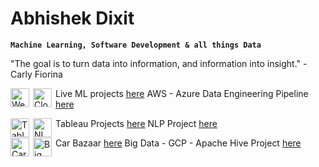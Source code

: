 # Abhishek Dixit

**`Machine Learning, Software Development & all things Data`**

"The goal is to turn data into information, and information into insight." - Carly Fiorina

<img align="left" alt="Website" width="30px" style="padding-right:3px;" src="https://upload.wikimedia.org/wikipedia/commons/thumb/c/c4/Globe_icon.svg/1024px-Globe_icon.svg.png" />Live ML projects <a href="https://abhishek-dxt.github.io/">here</a>                    <img align="left" alt="Cloud" width="30px" style="padding-right:3px;" src="https://cdn-icons-png.flaticon.com/512/9850/9850908.png" />AWS - Azure Data Engineering Pipeline <a href="https://github.com/Abhishek-Dxt/AWS_S3_to_Azure_Datalake_to_Azure_SQLdb_Pipeline_Data_Engineering">here</a>

<img align="left" alt="Tableau" width="30px" style="padding-right:3px;" src="https://pbs.twimg.com/profile_images/1268207088683020288/d9agkn4h_400x400.jpg" />Tableau Projects <a href="https://public.tableau.com/app/profile/abhishek.dixit2101">here</a>                    <img align="left" alt="NLP" width="30px" style="padding-right:3px;" src="https://cdn-icons-png.flaticon.com/512/2845/2845814.png" />NLP Project <a href="https://abhishek-dxt-nlp-data-roles-app-462v2a.streamlit.app/">here</a>

<img align="left" alt="Car Bazaar" width="30px" style="padding-right:3px;" src="https://cdn-icons-png.flaticon.com/512/744/744465.png" />Car Bazaar <a href="https://abhishek-dxt-car-bazaar-app-oiosn0.streamlit.app/">here</a>                    <img align="left" alt="Big Data" width="30px" style="padding-right:3px;" src="https://cdn-icons-png.flaticon.com/512/1349/1349217.png" />Big Data - GCP - Apache Hive Project <a href="https://github.com/Abhishek-Dxt/GCP_ApacheHive_BigData">here</a>

